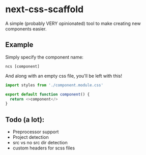 # next-css-scaffold

A simple (probably VERY opinionated) tool to make creating new components easier.

## Example
Simply specify the component name:
```
ncs [component]
```

And along with an empty css file, you'll be left with this!
```typescript
import styles from './component.module.css'

export default function component() {
  return <>component</>
}
```

## Todo (a lot):
- Preprocessor support
- Project detection
- src vs no src dir detection
- custom headers for scss files
